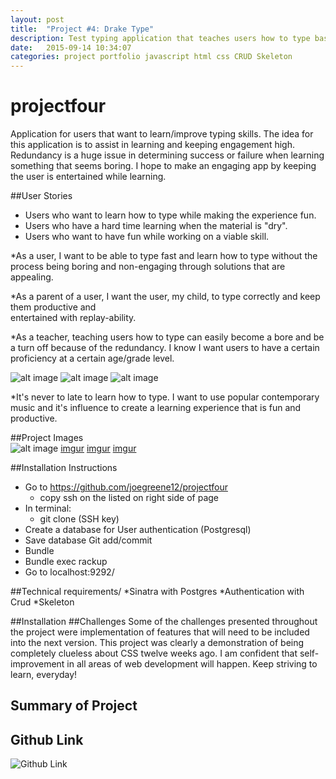 ```yaml
---
layout: post
title:  "Project #4: Drake Type"
description: Test typing application that teaches users how to type basic lyrics by Drake.
date:   2015-09-14 10:34:07
categories: project portfolio javascript html css CRUD Skeleton
---
```



# projectfour

Application for users that want to learn/improve typing skills. The idea for this
application is to assist in learning and keeping engagement high. Redundancy is a huge
issue in determining success or failure when learning something that seems boring. I hope to make an engaging app by keeping
the user is entertained while learning.

##User Stories
* Users who want to learn how to type while making the experience fun.
* Users who have a hard time learning when the material is "dry".
* Users who want to have fun while working on a viable skill.

*As a user, I want to be able to type fast and learn how to type without the process being
boring and non-engaging through solutions that are appealing.

*As a parent of a user, I want the user, my child, to type correctly and keep them productive and  
entertained with replay-ability.

*As a teacher, teaching users how to type can easily become a bore and be a turn off because of the
redundancy. I know I want users to have a certain proficiency at a certain age/grade
level.

![alt image](http://i.imgur.com/wik2LE6.png)
![alt image](http://i.imgur.com/LQa0hkn.png)
![alt image](http://i.imgur.com/0xiN5aK.png)



*It's never to late to learn how to type. I want to use popular contemporary music and
it's influence to create a learning experience that is fun and productive.

##Project Images  
![alt image](http://i.imgur.com/YVi617i.jpg)
[imgur](http://i.imgur.com/3UwbLXC.jpg)
[imgur](http://i.imgur.com/of0qFY1.jpg)
[imgur](http://i.imgur.com/BO4Rs8X.jpg)


##Installation Instructions
* Go to https://github.com/joegreene12/projectfour
  - copy ssh on the listed on right side of page
* In terminal:
  - git clone (SSH key)
* Create a database for User authentication (Postgresql)  
* Save database Git add/commit
* Bundle
* Bundle exec rackup
* Go to localhost:9292/

##Technical requirements/
*Sinatra with Postgres
*Authentication with Crud
*Skeleton

##Installation
##Challenges
Some of the challenges presented throughout the project were implementation of features that will need to be included into the next version. This project was clearly a demonstration of being completely clueless about CSS twelve weeks ago. I am confident that self-improvement in all areas of web development will happen. Keep striving to learn, everyday!
## Summary of Project

## Github Link
![Github Link](https://github.com/joegreene12/projectfour)
